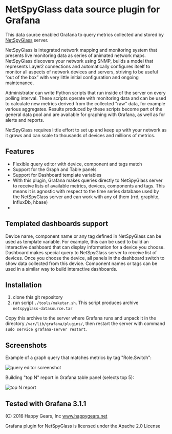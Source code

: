 # NetSpyGlass data source plugin for Grafana 

This data source enabled Grafana to query metrics collected and stored
by [NetSpyGlass](http://www.happygears.net) server.

NetSpyGlass is integrated network mapping and monitoring system that presents live monitoring 
data as series of animated network maps. NetSpyGlass discovers your network using SNMP,
builds a model that represents Layer2 connections and automatically configures itself to 
monitor all aspects of network devices and servers, striving to be useful “out of the box” 
with very little initial configuration and ongoing maintenance. 

Administrator can write Python scripts that run inside of the server
on every polling interval. These scripts operate with monitoring
data and can be used to calculate new metrics derived from the collected "raw" data,
for example various aggregates. Results produced by these scripts become
part of the general data pool and are available for graphing with
Grafana, as well as for alerts and reports.

NetSpyGlass requires little effort to set up and keep up with your network 
as it grows and can scale to thousands of devices and millions of metrics.


## Features

  - Flexible query editor with device, component and tags match
  - Support for the Graph and Table panels
  - Support for Dashboard template variables
  - With this plugin, Grafana makes queries directly to NetSpyGlass
    server to receive lists of available metrics, devices, components
    and tags. This means it is agnostic with respect to the time series
    database used by the NetSpyGlass server and can work with any of 
    them (rrd, graphite, InfluxDb, hbase)
  - 

## Templated dashboards support

Device name, component name or any tag defined in NetSpyGlass can be used
as template variable. For example, this can be used to build an interactive 
dashboard that can display information for a device you choose. Dashboard
makes special query to NetSpyGlass server to receive list of devices. Once
you choose the device, all panels in the dashboard switch to show data
collected from this device. Component names or tags can be used in a similar
way to build interactive dashboards.

## Installation

1. clone this git repository
2. run script `./tools/maketar.sh`. This script produces archive `netspyglass-datasource.tar`

Copy this archive to the server where Grafana runs and unpack it in 
the directory `/var/lib/grafana/plugins/`, then restart the server with command
`sudo service grafana-server restart`.
 

## Screenshots


Example of a graph query that matches metrics by tag "Role.Switch":

![query editor screenshot](https://raw.githubusercontent.com/happygears/netspyglass-grafana/master/doc/screenshots/graph_query_with_tag_match_annotated.png)


Building "top N" report in Grafana table panel (selects top 5):

![top N report](https://raw.githubusercontent.com/happygears/netspyglass-grafana/master/doc/screenshots/top_n_table_panel_editor_annotated.png)

## Tested with Grafana 3.1.1

(C) 2016 Happy Gears, Inc  www.happygears.net

Grafana plugin for NetSpyGlass is licensed under the Apache 2.0 License

